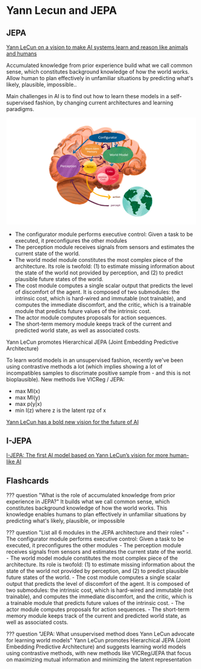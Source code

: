# Yann Lecun and JEPA

## JEPA

[Yann LeCun on a vision to make AI systems learn and reason like animals and humans](https://ai.facebook.com/blog/yann-lecun-advances-in-ai-research/)

Accumulated knowledge from prior experience build what we call common sense, which constitutes background knowledge of how the world works.
Allow human to plan effectively in unfamiliar situations by predicting what's likely, plausible, impossible..

Main challenges in AI is to find out how to learn these models in a self-supervised fashion, by changing current architectures and learning paradigms.

![Architecture for autonomus intelligence](fig/jepa_ylecun_archi.png)

- The configurator module performs executive control: Given a task to be executed, it preconfigures the other modules
- The perception module receives signals from sensors and estimates the current state of the world.
- The world model module constitutes the most complex piece of the architecture. Its role is twofold: (1) to estimate missing information about the state of the world not provided by perception, and (2) to predict plausible future states of the world.
- The cost module computes a single scalar output that predicts the level of discomfort of the agent. It is composed of two submodules: the intrinsic cost, which is hard-wired and immutable (not trainable), and computes the immediate discomfort, and the critic, which is a trainable module that predicts future values of the intrinsic cost.
- The actor module computes proposals for action sequences.
- The short-term memory module keeps track of the current and predicted world state, as well as associated costs.

Yann LeCun promotes Hierarchical JEPA (Joint Embedding Predictive Architecture)

To learn world models in an unsupervised fashion, recently we've been using contrastive methods a lot (which implies showing a lot of incompatibles samples to discrimate positive sample from - and this is not bioplausible). New methods live VICReg / JEPA:

- max MI(x)
- max MI(y)
- max p(y|x)
- min I(z) where z is the latent rpz of x

[Yann LeCun has a bold new vision for the future of AI](https://www.technologyreview.com/2022/06/24/1054817/yann-lecun-bold-new-vision-future-ai-deep-learning-meta/)

## I-JEPA

[I-JEPA: The first AI model based on Yann LeCun’s vision for more human-like AI](https://ai.facebook.com/blog/yann-lecun-ai-model-i-jepa/)

## Flashcards
??? question "What is the role of accumulated knowledge from prior experience in JEPA?"
    It builds what we call common sense, which constitutes background knowledge of how the world works. This knowledge enables humans to plan effectively in unfamiliar situations by predicting what's likely, plausible, or impossible

??? question "List all 6 modules in the JEPA architecture and their roles"
    - The configurator module performs executive control: Given a task to be executed, it preconfigures the other modules
    - The perception module receives signals from sensors and estimates the current state of the world.
    - The world model module constitutes the most complex piece of the architecture. Its role is twofold: (1) to estimate missing information about the state of the world not provided by perception, and (2) to predict plausible future states of the world.
    - The cost module computes a single scalar output that predicts the level of discomfort of the agent. It is composed of two submodules: the intrinsic cost, which is hard-wired and immutable (not trainable), and computes the immediate discomfort, and the critic, which is a trainable module that predicts future values of the intrinsic cost.
    - The actor module computes proposals for action sequences.
    - The short-term memory module keeps track of the current and predicted world state, as well as associated costs.

??? question "JEPA: What unsupervised method does Yann LeCun advocate for learning world models"
    Yann LeCun promotes Hierarchical JEPA (Joint Embedding Predictive Architecture) and suggests learning world models using contrastive methods, with new methods like VICReg/JEPA that focus on maximizing mutual information and minimizing the latent representation
